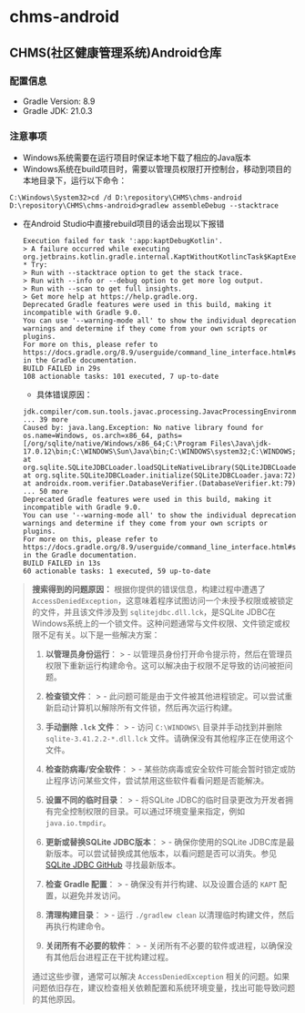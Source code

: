 # chms-android

## CHMS(社区健康管理系统)Android仓库

### 配置信息
* Gradle Version: 8.9
* Gradle JDK: 21.0.3

### 注意事项
* Windows系统需要在运行项目时保证本地下载了相应的Java版本
* Windows系统在build项目时，需要以管理员权限打开控制台，移动到项目的本地目录下，运行以下命令：

```
C:\Windows\System32>cd /d D:\repository\CHMS\chms-android
D:\repository\CHMS\chms-android>gradlew assembleDebug --stacktrace
```

* 在Android Studio中直接rebuild项目的话会出现以下报错

  ```
  Execution failed for task ':app:kaptDebugKotlin'.
  > A failure occurred while executing org.jetbrains.kotlin.gradle.internal.KaptWithoutKotlincTask$KaptExecutionWorkAction
  * Try:
  > Run with --stacktrace option to get the stack trace.
  > Run with --info or --debug option to get more log output.
  > Run with --scan to get full insights.
  > Get more help at https://help.gradle.org.
  Deprecated Gradle features were used in this build, making it incompatible with Gradle 9.0.
  You can use '--warning-mode all' to show the individual deprecation warnings and determine if they come from your own scripts or plugins.
  For more on this, please refer to https://docs.gradle.org/8.9/userguide/command_line_interface.html#sec:command_line_warnings in the Gradle documentation.
  BUILD FAILED in 29s
  108 actionable tasks: 101 executed, 7 up-to-date
  ```

   * 具体错误原因：

  ```
  jdk.compiler/com.sun.tools.javac.processing.JavacProcessingEnvironment.callProcessor(JavacProcessingEnvironment.java:1023)
  ... 39 more
  Caused by: java.lang.Exception: No native library found for os.name=Windows, os.arch=x86_64, paths=[/org/sqlite/native/Windows/x86_64;C:\Program Files\Java\jdk-17.0.12\bin;C:\WINDOWS\Sun\Java\bin;C:\WINDOWS\system32;C:\WINDOWS;.]
  at org.sqlite.SQLiteJDBCLoader.loadSQLiteNativeLibrary(SQLiteJDBCLoader.java:363)
  at org.sqlite.SQLiteJDBCLoader.initialize(SQLiteJDBCLoader.java:72)
  at androidx.room.verifier.DatabaseVerifier.(DatabaseVerifier.kt:79)
  ... 50 more
  Deprecated Gradle features were used in this build, making it incompatible with Gradle 9.0.
  You can use '--warning-mode all' to show the individual deprecation warnings and determine if they come from your own scripts or plugins.
  For more on this, please refer to https://docs.gradle.org/8.9/userguide/command_line_interface.html#sec:command_line_warnings in the Gradle documentation.
  BUILD FAILED in 13s
  60 actionable tasks: 1 executed, 59 up-to-date
  ```

> **搜索得到的问题原因：**
> 根据你提供的错误信息，构建过程中遭遇了 `AccessDeniedException`，这意味着程序试图访问一个未授予权限或被锁定的文件，并且该文件涉及到 `sqlitejdbc.dll.lck`，是SQLite JDBC在Windows系统上的一个锁文件。这种问题通常与文件权限、文件锁定或权限不足有关。以下是一些解决方案：
>
> 1. **以管理员身份运行**：
     >     - 以管理员身份打开命令提示符，然后在管理员权限下重新运行构建命令。这可以解决由于权限不足导致的访问被拒问题。
>
> 2. **检查锁文件**：
     >     - 此问题可能是由于文件被其他进程锁定。可以尝试重新启动计算机以解除所有文件锁，然后再次运行构建。
>
> 3. **手动删除 `.lck` 文件**：
     >     - 访问 `C:\WINDOWS\` 目录并手动找到并删除 `sqlite-3.41.2.2-*.dll.lck` 文件。请确保没有其他程序正在使用这个文件。
>
> 4. **检查防病毒/安全软件**：
     >     - 某些防病毒或安全软件可能会暂时锁定或防止程序访问某些文件，尝试禁用这些软件看看问题是否能解决。
>
> 5. **设置不同的临时目录**：
     >     - 将SQLite JDBC的临时目录更改为开发者拥有完全控制权限的目录。可以通过环境变量来指定，例如 `java.io.tmpdir`。
>
> 6. **更新或替换SQLite JDBC版本**：
     >     - 确保你使用的SQLite JDBC库是最新版本。可以尝试替换成其他版本，以看问题是否可以消失。参见 [SQLite JDBC GitHub](https://github.com/xerial/sqlite-jdbc) 寻找最新版本。
>
> 7. **检查 Gradle 配置**：
     >     - 确保没有并行构建、以及设置合适的 `KAPT` 配置，以避免并发访问。
>
> 8. **清理构建目录**：
     >     - 运行 `./gradlew clean` 以清理临时构建文件，然后再执行构建命令。
>
> 9. **关闭所有不必要的软件**：
     >     - 关闭所有不必要的软件或进程，以确保没有其他后台进程正在干扰构建过程。
>
> 通过这些步骤，通常可以解决 `AccessDeniedException` 相关的问题。如果问题依旧存在，建议检查相关依赖配置和系统环境变量，找出可能导致问题的其他原因。
